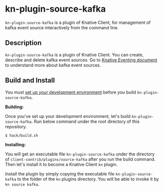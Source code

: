 # kn-plugin-source-kafka

`kn-plugin-source-kafka` is a plugin of Knative Client, for management of kafka event
source interactively from the command line.

## Description

`kn-plugin-source-kafka` is a plugin of Knative Client. You can create, describe and
delete kafka event sources. Go to
[Knative Eventing document](https://knative.dev/docs/eventing/samples/kafka/source/)
to understand more about kafka event sources.

## Build and Install

You must
[set up your development environment](https://github.com/knative/client/blob/master/docs/DEVELOPMENT.md#prerequisites)
before you build `kn-plugin-source-kafka`.

**Building:**

Once you've set up your development environment, let's build `kn-plugin-source-kafka`.
Run below command under the root directory of this repository.

```sh
$ hack/build.sh
```

**Installing:**

You will get an executable file `kn-plugin-source-kafka` under the directory of
`client-contrib/plugins/source-kafka` after you run the build command. Then
let's install it to become a Knative Client `kn` plugin.

Install the plugin by simply copying the executable file `kn-plugin-source-kafka` to
the folder of the `kn` plugins directory. You will be able to invoke it by
`kn source kafka`.
